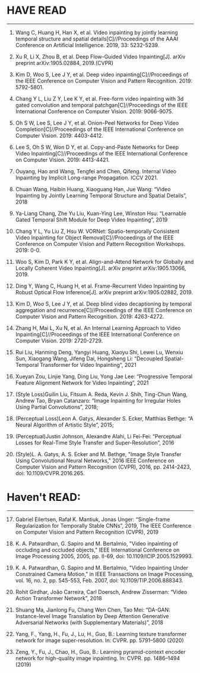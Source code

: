 # **HAVE READ**

---

1. Wang C, Huang H, Han X, et al. Video inpainting by jointly learning temporal structure and spatial details[C]//Proceedings of the AAAI Conference on Artificial Intelligence. 2019, 33: 5232-5239.

2. Xu R, Li X, Zhou B, et al. Deep Flow-Guided Video Inpainting[J]. arXiv preprint arXiv:1905.02884, 2019.(CVPR)

3. Kim D, Woo S, Lee J Y, et al. Deep video inpainting[C]//Proceedings of the IEEE Conference on Computer Vision and Pattern Recognition. 2019: 5792-5801.

9. Chang Y L, Liu Z Y, Lee K Y, et al. Free-form video inpainting with 3d gated convolution and temporal patchgan[C]//Proceedings of the IEEE International Conference on Computer Vision. 2019: 9066-9075.

10. Oh S W, Lee S, Lee J Y, et al. Onion-Peel Networks for Deep Video Completion[C]//Proceedings of the IEEE International Conference on Computer Vision. 2019: 4403-4412.

11. Lee S, Oh S W, Won D Y, et al. Copy-and-Paste Networks for Deep Video Inpainting[C]//Proceedings of the IEEE International Conference on Computer Vision. 2019: 4413-4421.

13. Ouyang, Hao and Wang, Tengfei and Chen, Qifeng. Internal Video Inpainting by Implicit Long-range Propagation. ICCV 2021.

14. Chuan Wang, Haibin Huang, Xiaoguang Han, Jue Wang: “Video Inpainting by Jointly Learning Temporal Structure and Spatial Details”, 2018

6. Ya-Liang Chang, Zhe Yu Liu, Kuan-Ying Lee, Winston Hsu: “Learnable Gated Temporal Shift Module for Deep Video Inpainting”, 2019

5. Chang Y L, Yu Liu Z, Hsu W. VORNet: Spatio-temporally Consistent Video Inpainting for Object Removal[C]//Proceedings of the IEEE Conference on Computer Vision and Pattern Recognition Workshops. 2019: 0-0.

7. Woo S, Kim D, Park K Y, et al. Align-and-Attend Network for Globally and Locally Coherent Video Inpainting[J]. arXiv preprint arXiv:1905.13066, 2019.

8. Ding Y, Wang C, Huang H, et al. Frame-Recurrent Video Inpainting by Robust Optical Flow Inference[J]. arXiv preprint arXiv:1905.02882, 2019.

4. Kim D, Woo S, Lee J Y, et al. Deep blind video decaptioning by temporal aggregation and recurrence[C]//Proceedings of the IEEE Conference on Computer Vision and Pattern Recognition. 2019: 4263-4272.

12. Zhang H, Mai L, Xu N, et al. An Internal Learning Approach to Video Inpainting[C]//Proceedings of the IEEE International Conference on Computer Vision. 2019: 2720-2729.

15. Rui Liu, Hanming Deng, Yangyi Huang, Xiaoyu Shi, Lewei Lu, Wenxiu Sun, Xiaogang Wang, Jifeng Dai, Hongsheng Li: “Decoupled Spatial-Temporal Transformer for Video Inpainting”, 2021

16. Xueyan Zou, Linjie Yang, Ding Liu, Yong Jae Lee: “Progressive Temporal Feature Alignment Network for Video Inpainting”, 2021

18. (Style Loss)Guilin Liu, Fitsum A. Reda, Kevin J. Shih, Ting-Chun Wang, Andrew Tao, Bryan Catanzaro: “Image Inpainting for Irregular Holes Using Partial Convolutions”, 2018;

19. (Perceptual Loss)Leon A. Gatys, Alexander S. Ecker, Matthias Bethge: “A Neural Algorithm of Artistic Style”, 2015;

20. (Perceptual)Justin Johnson, Alexandre Alahi, Li Fei-Fei: “Perceptual Losses for Real-Time Style Transfer and Super-Resolution”, 2016

21. (Style)L. A. Gatys, A. S. Ecker and M. Bethge, "Image Style Transfer Using Convolutional Neural Networks," 2016 IEEE Conference on Computer Vision and Pattern Recognition (CVPR), 2016, pp. 2414-2423, doi: 10.1109/CVPR.2016.265.

# **Haven't READ:**

---

17. Gabriel Eilertsen, Rafał K. Mantiuk, Jonas Unger: “Single-frame Regularization for Temporally Stable CNNs”, 2019, The IEEE Conference on Computer Vision and Pattern Recognition (CVPR), 2019

22. K. A. Patwardhan, G. Sapiro and M. Bertalmio, "Video inpainting of occluding and occluded objects," IEEE International Conference on Image Processing 2005, 2005, pp. II-69, doi: 10.1109/ICIP.2005.1529993.

23. K. A. Patwardhan, G. Sapiro and M. Bertalmio, "Video Inpainting Under Constrained Camera Motion," in IEEE Transactions on Image Processing, vol. 16, no. 2, pp. 545-553, Feb. 2007, doi: 10.1109/TIP.2006.888343.

24. Rohit Girdhar, João Carreira, Carl Doersch, Andrew Zisserman: “Video Action Transformer Network”, 2018

25. Shuang Ma, Jianlong Fu, Chang Wen Chen, Tao Mei: “DA-GAN: Instance-level Image Translation by Deep Attention Generative Adversarial Networks (with Supplementary Materials)”, 2018

26. Yang, F., Yang, H., Fu, J., Lu, H., Guo, B.: Learning texture transformer network for image super-resolution. In: CVPR. pp. 5791–5800 (2020)

27. Zeng, Y., Fu, J., Chao, H., Guo, B.: Learning pyramid-context encoder network for high-quality image inpainting. In: CVPR. pp. 1486–1494 (2019)
